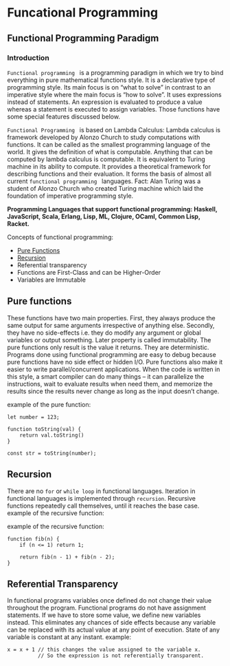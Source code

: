 # Funcational Programming

## Functional Programming Paradigm

### Introduction

```Functional programming ``` is a programming paradigm in which we try to bind everything in pure mathematical functions style. It is a declarative type of programming style. Its main focus is on “what to solve” in contrast to an imperative style where the main focus is “how to solve”. It uses expressions instead of statements. An expression is evaluated to produce a value whereas a statement is executed to assign variables. Those functions have some special features discussed below.

```Functional Programming ``` is based on Lambda Calculus:
Lambda calculus is framework developed by Alonzo Church to study computations with functions. It can be called as the smallest programming language of the world. It gives the definition of what is computable. Anything that can be computed by lambda calculus is computable. It is equivalent to Turing machine in its ability to compute. It provides a theoretical framework for describing functions and their evaluation. It forms the basis of almost all current ```functional programming ``` languages.
Fact: Alan Turing was a student of Alonzo Church who created Turing machine which laid the foundation of imperative programming style.

__Programming Languages that support functional programming: Haskell, JavaScript, Scala, Erlang, Lisp, ML, Clojure, OCaml, Common Lisp, Racket.__

Concepts of functional programming:

- [Pure Functions](#pure-functions)
-  [Recursion](#recursion)
- Referential transparency
- Functions are First-Class and can be Higher-Order
- Variables are Immutable

## Pure functions

These functions have two main properties. First, they always produce the same output for same arguments irrespective of anything else.
Secondly, they have no side-effects i.e. they do modify any argument or global variables or output something.
Later property is called immutability. The pure functions only result is the value it returns. They are deterministic.
Programs done using functional programming are easy to debug because pure functions have no side effect or hidden I/O. Pure functions also make it easier to write parallel/concurrent applications. When the code is written in this style, a smart compiler can do many things – it can parallelize the instructions, wait to evaluate results when need them, and memorize the results since the results never change as long as the input doesn’t change.

example of the pure function:

```
let number = 123;

function toString(val) {
    return val.toString()
}

const str = toString(number);
```

## Recursion

There are no ```for``` or ```while loop``` in functional languages. Iteration in functional languages is implemented through ```recursion```. Recursive functions repeatedly call themselves, until it reaches the base case.
example of the recursive function:

example of the recursive function:

```
function fib(n) {
    if (n <= 1) return 1;

    return fib(n - 1) + fib(n - 2);
}
```

## Referential Transparency

In functional programs variables once defined do not change their value throughout the program. Functional programs do not have assignment statements. If we have to store some value, we define new variables instead. This eliminates any chances of side effects because any variable can be replaced with its actual value at any point of execution. State of any variable is constant at any instant.
example:

```
x = x + 1 // this changes the value assigned to the variable x.
          // So the expression is not referentially transparent. 
```